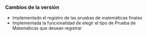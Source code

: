 <h3>Cambios de la versión</h3>

<ul>
    <li>Implementado el registro de las pruebas de matemáticas finales</li>
    <li>Implementada la funcionalidad de elegir el tipo de Prueba de Matemáticas que desean registrar</li>
</ul>        
